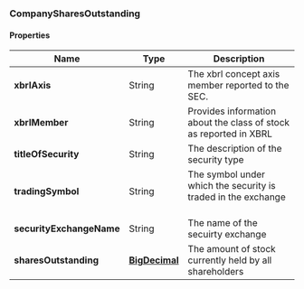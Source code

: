 
[//]: # (CLASS:CompanySharesOutstanding)

[//]: # (KIND:object)

### CompanySharesOutstanding

#### Properties

[//]: # (START_DEFINITION)

Name | Type | Description
------------ | ------------- | -------------
**xbrlAxis** | String | The xbrl concept axis member reported to the SEC. &nbsp;
**xbrlMember** | String | Provides information about the class of stock as reported in XBRL &nbsp;
**titleOfSecurity** | String | The description of the security type &nbsp;
**tradingSymbol** | String | The symbol under which the security is traded in the exchange &nbsp;
**securityExchangeName** | String | The name of the secuirty exchange &nbsp;
**sharesOutstanding** | [**BigDecimal**](BigDecimal.md) | The amount of stock currently held by all shareholders &nbsp;

[//]: # (END_DEFINITION)


[//]: # (CONTAINED_CLASS:BigDecimal)






